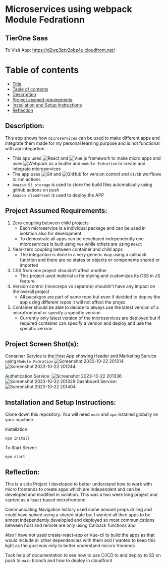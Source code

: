 # Microservices using webpack Module Fedrationn

## TierOne Saas 
To Visit App:
https://d2wp3ptv2obz4u.cloudfront.net/ 
# Table of contents
- [Title](#markdown-badges)
- [Table of contents](#table-of-contents)
- [Description](#Description)
- [Project assmed requirements](#project-assumed-requirements)
- [Installation and Setup Instructions](#installation-and-setup-instruction)
- [Reflection](#Reflection)
  
## Description:
This app shows how `microservices` can be used to make different apps and integrate them made for my personal  learning purpose and is not functional with api integartion.
* This app used ![React](https://img.shields.io/badge/react-%2320232a.svg?style=for-the-badge&logo=react&logoColor=%2361DAFB)  and ![Vue.js](https://img.shields.io/badge/vue.js-%2335495e.svg?style=for-the-badge&logo=vuedotjs&logoColor=%234FC08D) framework to make micro apps and uses ![Webpack](https://img.shields.io/badge/webpack-%238DD6F9.svg?style=for-the-badge&logo=webpack&logoColor=black)   as a budler and `module fedration` to create and integrate microservices
* The app uses ![Git](https://img.shields.io/badge/git-%23F05033.svg?style=for-the-badge&logo=git&logoColor=white) and ![GitHub](https://img.shields.io/badge/github-%23121011.svg?style=for-the-badge&logo=github&logoColor=white) for version control and `CI/CD` worflows to run actions
* `Amazon S3 storage` is used to store the build files automatically using github actions on push
* `Amazon cloudFront` is used to deploy the APP

## Project Assumed Requirements:
1. Zero coupling between child projects
   - Each microservice is a individual package and can be used in isolation also for development
   -  To demostrate all apps can be developed independently one microservices  is built using `Vue` while others are using `React`
2. Near-zero coupling between container and child apps
   - The integartion is done in a very generic way using a callback function and there are no states or objects or components shared or imported
3. CSS from one project shouldn't affect another
   - This project used material ui for styling and customizes its CSS in JS feature  
4. Version control (monorepo vs separate) shouldn't have any impact on the overall project
   - All pacakges are part of same repo but even if decided to deploy the app using different repos it will not affect the projec
5. Container should be able to decide to always use the latest version of a microfrontend or specify a specific version
    - Currently only latest version of the microservices are deployed  but if required container can specify a version and deploy and use the specific version 


## Project Screen Shot(s):
Container Service is the Host App showing Header and Marketing Service using `Module Fedration`
![Screenshot 2023-10-22 201314](https://github.com/legendvi/module_fedration_tierOneSaas/assets/41253273/5e6dcb2b-ec49-476b-a95d-a3f32f41efdc)
![Screenshot 2023-10-22 201244](https://github.com/legendvi/module_fedration_tierOneSaas/assets/41253273/525b8084-26e2-4bf6-8c0d-2ca4dc012d5b)

Authetication Service:
![Screenshot 2023-10-22 201336](https://github.com/legendvi/module_fedration_tierOneSaas/assets/41253273/5e9f551d-ce22-4a07-9bf7-faf535b1db7e)
![Screenshot 2023-10-22 201329](https://github.com/legendvi/module_fedration_tierOneSaas/assets/41253273/dffd7ea4-8734-4526-bce3-6dba119557b9)
Dashboard Service:
![Screenshot 2023-10-22 201404](https://github.com/legendvi/module_fedration_tierOneSaas/assets/41253273/585bd5ef-6e4a-4360-ad63-11059c69ff7f)

## Installation and Setup Instructions:
  
Clone down this repository. You will need `node` and `npm` installed globally on your machine.  

Installation:

`npm install`  

To Start Server:

`npm start`  

## Reflection:

This is a side Project I developed to better understand how to work with micro frontends to create apps which are independent and can be developed and modified in isolation.
This was a two week long project and started as a  `React` based microfrontend.

Communicating Navigation history  used some amount props driling and could have solved using a shared state but I wanted all thee apps to be almost independently developled and deployed so most communications between host and remote are only using Callback functions and

Also I have not used create-react-app or Vue-cli to build the apps as that would include all other dependencies with them and I wanted to keep this light as the goal was only to better understand miccro fronends

Took help of documentation to see how to use CI/CD to and deploy to S3 on push to `main` branch and how to deploy in cloudfront

